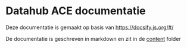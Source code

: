 # Datahub ACE documentatie

Deze documentatie is gemaakt op basis van https://docsify.js.org/#/

De documentatie is geschreven in markdown en zit in de [content](/content) folder
